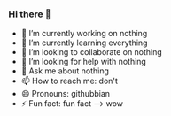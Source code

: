 ### Hi there 👋

<!--
**caktusjack/caktusjack** is a ✨ _special_ ✨ repository because its `README.md` (this file) appears on your GitHub profile.

Here are some ideas to get you started:
-->

- 🔭 I’m currently working on nothing
- 🌱 I’m currently learning everything
- 👯 I’m looking to collaborate on nothing
- 🤔 I’m looking for help with nothing
- 💬 Ask me about nothing
- 📫 How to reach me: don't
- 😄 Pronouns: githubbian
- ⚡ Fun fact: fun fact
--> wow
